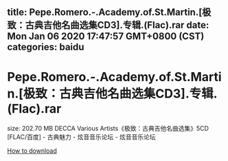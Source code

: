 
title: Pepe.Romero.-.Academy.of.St.Martin.[极致：古典吉他名曲选集CD3].专辑.(Flac).rar
date: Mon Jan 06 2020 17:47:57 GMT+0800 (CST)    
categories: baidu
---

# Pepe.Romero.-.Academy.of.St.Martin.[极致：古典吉他名曲选集CD3].专辑.(Flac).rar
size: 202.70 MB
 DECCA Various Artists《极致：古典吉他名曲选集》5CD [FLAC/百度] - 古典魅力 - 炫音音乐论坛 - 炫音音乐论坛
 

[How to download](https://bpcam.bemobtrk.com/go/2ceec3aa-1ca2-46d6-b9ff-aaa5c184517c?jno=5472)